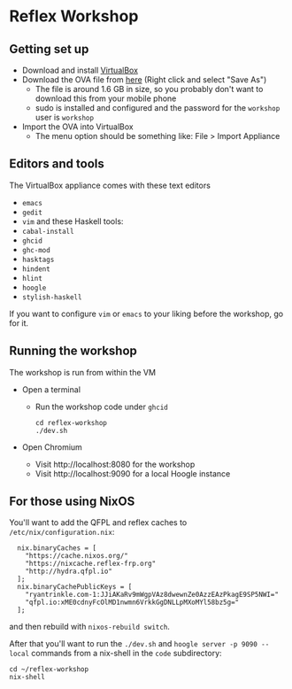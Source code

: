 # Reflex Workshop

## Getting set up

- Download and install [VirtualBox](https://www.virtualbox.org/wiki/Downloads)
- Download the OVA file from [here](https://hydra.qfpl.io/job/reflex-workshop/reflex-workshop/reflex-workshop-vm/latest/download/1) (Right click and select "Save As")
  - The file is around 1.6 GB in size, so you probably don't want to download this from your mobile phone
  - sudo is installed and configured and the password for the `workshop` user is `workshop`
- Import the OVA into VirtualBox
  - The menu option should be something like: File > Import Appliance

## Editors and tools

The VirtualBox appliance comes with these text editors
  - `emacs`
  - `gedit` 
  - `vim`
and these Haskell tools:
  - `cabal-install`
  - `ghcid`
  - `ghc-mod`
  - `hasktags`
  - `hindent`
  - `hlint`
  - `hoogle`
  - `stylish-haskell`

If you want to configure `vim` or `emacs` to your liking before the workshop, go for it.

## Running the workshop 

The workshop is run from within the VM

- Open a terminal
  - Run the workshop code under `ghcid`
    ```
    cd reflex-workshop
    ./dev.sh
    ```

- Open Chromium 
  - Visit http://localhost:8080 for the workshop
  - Visit http://localhost:9090 for a local Hoogle instance

## For those using NixOS

You'll want to add the QFPL and reflex caches to `/etc/nix/configuration.nix`:
```
  nix.binaryCaches = [
    "https://cache.nixos.org/"
    "https://nixcache.reflex-frp.org"
    "http://hydra.qfpl.io"
  ];
  nix.binaryCachePublicKeys = [
    "ryantrinkle.com-1:JJiAKaRv9mWgpVAz8dwewnZe0AzzEAzPkagE9SP5NWI="
    "qfpl.io:xME0cdnyFcOlMD1nwmn6VrkkGgDNLLpMXoMYl58bz5g="
  ];
```
and then rebuild with `nixos-rebuild switch`.

After that you'll want to run the `./dev.sh` and `hoogle server -p 9090 --local` commands from a nix-shell in the `code` subdirectory:
```
cd ~/reflex-workshop
nix-shell
```


